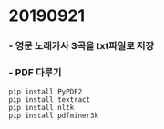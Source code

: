 # 20190921

### - 영문 노래가사 3곡을 txt파일로 저장

### - PDF 다루기
~~~
pip install PyPDF2
pip install textract
pip install nltk
pip install pdfminer3k
~~~
